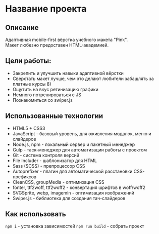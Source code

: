# Название проекта

## Описание

Адаптивная mobile-first вёрстка учебного макета "Pink".  
Макет любезно предоставен HTML-академией.

## Цели работы:

* Закрепить и улучшить навыки адаптивной вёрстки
* Сверстать макет лучше, чем это делают любители забашлять за платные курсы 8)
* Ощутить на вкус ретинизацию графики
* Немного потренироваться с JS
* Познакомиться со swiper.js

## Использованные технологии

* HTML5 + CSS3
* JavaScript - базовый уровень, для оживления модалок, меню и слайдеров
* Node.js, npm - локальный сервер и пакетный менеджер
* Gulp - таск-менеджер для автоматизации работы с проектом
* Git - система контроля версий
* File Includer - шаблонизатор для HTML
* Sass (SCSS) - препроцессор CSS
* Autoprefixer - плагин для автоматической расстановки CSS-префиксов
* CleanCSS, groupMedia - оптимизация CSS
* fonter, ttf2woff, ttf2woff2 - конвертация шрифтов в woff/woff2
* SVGSprite, webp, imagemin - оптимизация изображений
* Swiper.js - библиотека для создания тач-слайдеров

## Как использовать

`npm i` - установка зависимостей
`npm run build` - собрать проект

